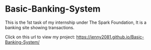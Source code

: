 # Basic-Banking-System
This is the 1st task of my internship under The Spark Foundation, It is a banking site showing transactions.

Click on this url to view my project: https://jenny2081.github.io/Basic-Banking-System/
